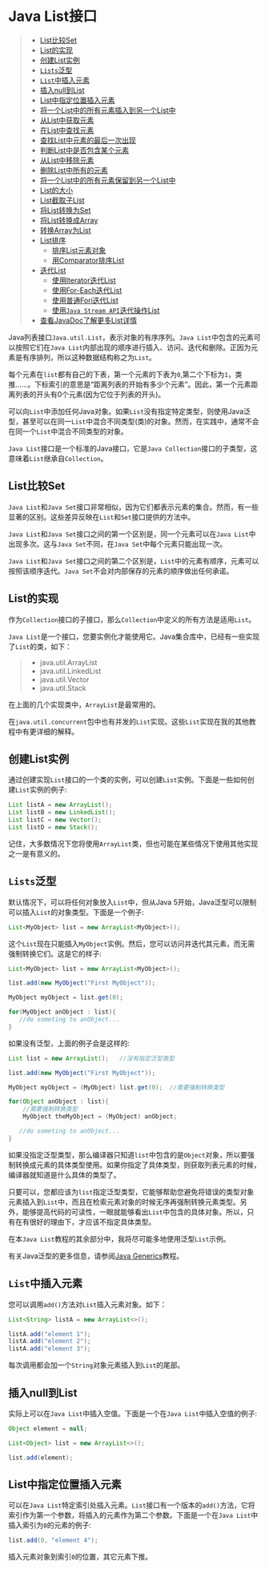 # Java List接口

>- [List比较Set](#jump1)
>- [List的实现](#jump2)
>- [创建List实例](#jump3)
>- [`Lists`泛型](#jump4)
>- [`List`中插入元素](#jump5)
>- [插入null到List](#jump6)
>- [List中指定位置插入元素](#jump7)
>- [将一个List中的所有元素插入到另一个List中](#jump8)
>- [从List中获取元素](#jump9)
>- [在List中查找元素](#jump10)
>- [查找List中元素的最后一次出现](#jump11)
>- [判断List中是否包含某个元素](#jump12)
>- [从List中移除元素](#jump13)
>- [删除List中所有的元素](#jump14)
>- [将一个List中的所有元素保留到另一个List中](#jump15)
>- [List的大小](#jump16)
>- [List截取子List](#jump17)
>- [将List转换为Set](#jump18)
>- [将List转换成Array](#jump19)
>- [转换Array为List](#jump20)
>- [List排序](#jump21)
>    - [排序List元素对象](#jump22)
>    - [用Comparator排序List](#jump23)
>- [迭代List](#jump24)
>    - [使用Iterator迭代List](#jump25)
>    - [使用For-Each迭代List](#jump26)
>    - [使用普通Fori迭代List](#jump27)
>    - [使用`Java Stream API`迭代操作List](#jump28)
>- [查看JavaDoc了解更多List详情](#jump29)

Java列表接口`Java.util.List`，表示对象的有序序列。`Java List`中包含的元素可以按照它们在`Java List`内部出现的顺序进行插入、访问、迭代和删除。正因为元素是有序排列，所以这种数据结构称之为`List`。

每个元素在`list`都有自己的下表，第一个元素的下表为`0`,第二个下标为`1`，类推……。下标索引的意思是“距离列表的开始有多少个元素”。因此，第一个元素距离列表的开头有0个元素(因为它位于列表的开头)。

可以向`List`中添加任何Java对象。如果`List`没有指定特定类型，则使用Java泛型，甚至可以在同一`List`中混合不同类型(类)的对象。然而，在实践中，通常不会在同一个`List`中混合不同类型的对象。

`Java List`接口是一个标准的Java接口，它是`Java Collection`接口的子类型，这意味着`List`继承自`Collection`。

<a id="jump1"/>

## List比较Set

`Java List`和`Java Set`接口非常相似，因为它们都表示元素的集合。然而，有一些显著的区别。这些差异反映在`List`和`Set`接口提供的方法中。

`Java List`和`Java Set`接口之间的第一个区别是，同一个元素可以在`Java List`中出现多次。这与`Java Set`不同，在`Java Set`中每个元素只能出现一次。

`Java List`和`Java Set`接口之间的第二个区别是，`List`中的元素有顺序，元素可以按照该顺序迭代。`Java Set`不会对内部保存的元素的顺序做出任何承诺。

<a id="jump2"/>

## List的实现

作为`Collection`接口的子接口，那么`Collection`中定义的所有方法是适用`List`。

`Java List`是一个接口，您要实例化才能使用它。Java集合库中，已经有一些实现了`List`的类，如下：   

>- java.util.ArrayList
>- java.util.LinkedList
>- java.util.Vector
>- java.util.Stack

在上面的几个实现类中，`ArrayList`是最常用的。

在`java.util.concurrent`包中也有并发的`List`实现。这些`List`实现在我的其他教程中有更详细的解释。

<a id="jump3"/>

## 创建List实例

通过创建实现`List`接口的一个类的实例，可以创建`List`实例。下面是一些如何创建`List`实例的例子:
```java
List listA = new ArrayList();
List listB = new LinkedList();
List listC = new Vector();
List listD = new Stack();
```

记住，大多数情况下您将使用`ArrayList`类，但也可能在某些情况下使用其他实现之一是有意义的。

<a id="jump4"/>

## `Lists`泛型

默认情况下，可以将任何对象放入`List`中，但从Java 5开始，Java泛型可以限制可以插入`List`的对象类型。下面是一个例子:
```java
List<MyObject> list = new ArrayList<MyObject>();
```

这个`List`现在只能插入`MyObject`实例。然后，您可以访问并迭代其元素，而无需强制转换它们。这是它的样子:
```java
List<MyObject> list = new ArrayList<MyObject>();

list.add(new MyObject("First MyObject"));

MyObject myObject = list.get(0);

for(MyObject anObject : list){
   //do someting to anObject...
}
```

如果没有泛型，上面的例子会是这样的:
```java
List list = new ArrayList();   //没有指定泛型类型

list.add(new MyObject("First MyObject"));

MyObject myObject = (MyObject) list.get(0);  //需要强制转换类型

for(Object anObject : list){
    //需要强制转换类型
    MyObject theMyObject = (MyObject) anObject;

   //do someting to anObject...
}
```

如果没指定泛型类型，那么编译器只知道`list`中包含的是`Object`对象，所以要强制转换成元素的具体类型使用。如果你指定了具体类型，则获取列表元素的时候，编译器就知道是什么具体的类型了。

只要可以，您都应该为`list`指定泛型类型，它能够帮助您避免将错误的类型对象元素插入到`List`中，而且在检索元素对象的时候无序再强制转换元素类型。另外，能够提高代码的可读性，一眼就能够看出`List`中包含的具体对象。所以，只有在有很好的理由下，才应该不指定具体类型。

在本`Java List`教程的其余部分中，我将尽可能多地使用泛型`List`示例。

有关Java泛型的更多信息，请参阅[Java Generics](../generics/index.md)教程。

<a id="jump5"/>

## `List`中插入元素

您可以调用`add()`方法对`List`插入元素对象。如下：
```java
List<String> listA = new ArrayList<>();

listA.add("element 1");
listA.add("element 2");
listA.add("element 3");
```
每次调用都会加一个`String`对象元素插入到`List`的尾部。

<a id="jump6"/>

## 插入null到List

实际上可以在`Java List`中插入空值。下面是一个在`Java List`中插入空值的例子:
```java
Object element = null;

List<Object> list = new ArrayList<>();

list.add(element);
```

<a id="jump7"/>

## List中指定位置插入元素

可以在`Java List`特定索引处插入元素。`List`接口有一个版本的`add()`方法，它将索引作为第一个参数，将插入的元素作为第二个参数。下面是一个在`Java List`中插入索引为`0`的元素的例子:
```java
list.add(0, "element 4");
```
插入元素对象到索引`0`的位置，其它元素下推。




